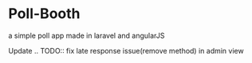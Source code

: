 # Poll-Booth
a simple poll app made in laravel and angularJS

Update ..
TODO::
fix late response issue(remove method) in admin view
